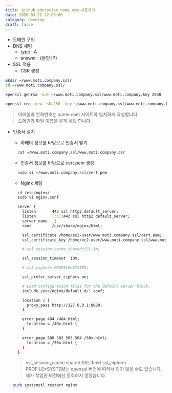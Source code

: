 ```yaml
---
title: github education name.com 사용하기
date: 2020-03-22 22:03:06
category: develop
draft: false
---
```


- 도메인 구입
- DNS 세팅
  - type : A
  - answer : {본인 IP}
- SSL 적용
  - CSR 생성

```bash
mkdir ~/www.moti.company.ssl/
cd ~/www.moti.company.ssl/

openssl genrsa -out ~/www.moti.company.ssl/www.moti.company.key 2048

openssl req -new -sha256 -key ~/www.moti.company.ssl/www.moti.company.key -out ~/www.moti.company.ssl/www.moti.company.csr
```

> 이메일과 전화번호는 name.com 사이트와 일치하게 작성합니다.  
> 도메인과 파일 이름을 같게 세팅 합니다.

- 인증서 설치

  - 아래의 정보를 바탕으로 인증서 받기

  ```bash
    cat ~/www.moti.company.ssl/www.moti.company.csr
  ```

  - 인증서 정보를 바탕으로 cert.pem 생성

  ```bash
    sudo vi ~/www.moti.company.ssl/cert.pem
  ```

  - Nginx 세팅

  ```bash
    cd /etc/nginx/
    sudo vi nginx.conf
  ```

  ```bash
    server {
      listen       443 ssl http2 default_server;
      listen       [::]:443 ssl http2 default_server;
      server_name  _;
      root         /usr/share/nginx/html;

      ssl_certificate /home/ec2-user/www.moti.company.ssl/cert.pem;
      ssl_certificate_key /home/ec2-user/www.moti.company.ssl/www.moti.company.key;

      # ssl_session_cache shared:SSL:1m;

      ssl_session_timeout  10m;

      # ssl_ciphers PROFILE=SYSTEM;

      ssl_prefer_server_ciphers on;

      # Load configuration files for the default server block.
      include /etc/nginx/default.d/*.conf;

      location / {
        proxy_pass http://127.0.0.1:8080;
      }

      error_page 404 /404.html;
        location = /40x.html {
      }

      error_page 500 502 503 504 /50x.html;
        location = /50x.html {
      }
    }
  ```

  > ssl_session_cache shared:SSL:1m와 ssl_ciphers PROFILE=SYSTEM는 openssl 버전에 따라서 되지 않을 수도 있습니다. 제가 작업한 버전에선 동작하지 않았습니다.

  ```bash
  sudo systemctl restart nginx
  ```
